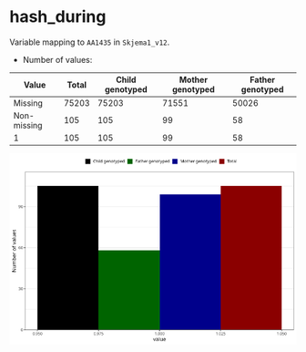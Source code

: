 # hash_during
Variable mapping to `AA1435` in `Skjema1_v12`.
- Number of values:

| Value | Total | Child genotyped | Mother genotyped | Father genotyped |
| ----- | ----- | --------------- | ---------------- | ---------------- |
| Missing | 75203 | 75203 | 71551 | 50026 |
| Non-missing | 105 | 105 | 99 | 58 |
| 1 | 105 | 105 | 99 | 58 |



![](hash_during_n.png)



